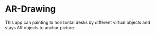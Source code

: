 # AR-Drawing
This app can painting to horizontal desks by different virtual objects and stays AR objects to anchor picture.

